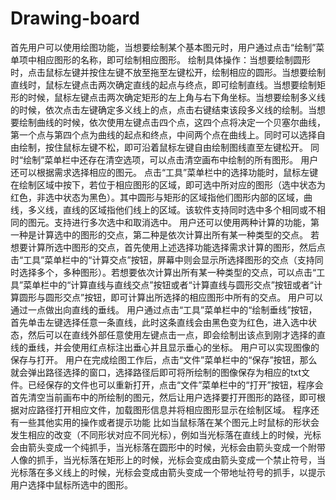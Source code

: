 # Drawing-board
首先用户可以使用绘图功能，当想要绘制某个基本图元时，用户通过点击“绘制”菜单项中相应图形的名称，即可绘制相应图形。
绘制具体操作：当想要绘制圆形时，点击鼠标左键并按住左键不放至拖至左键松开，绘制相应的圆形。当想要绘制直线时，鼠标左键点击两次确定直线的起点与终点，即可绘制直线。当想要绘制矩形的时候，鼠标左键点击两次确定矩形的左上角与右下角坐标。当想要绘制多义线的时候，依次点击左键确定多义线上的点，点击右键结束该段多义线的绘制。当想要绘制曲线的时候，依次使用左键点击四个点，这四个点将决定一个贝塞尔曲线，第一个点与第四个点为曲线的起点和终点，中间两个点在曲线上。同时可以选择自由绘制，按住鼠标左键不松，即可沿着鼠标左键自由绘制图线直至左键松开。
同时“绘制”菜单栏中还存在清空选项，可以点击清空画布中绘制的所有图形。
用户还可以根据需求选择相应的图元。
点击“工具”菜单栏中的选择功能时，鼠标左键在绘制区域中按下，若位于相应图形的区域，即可选中所对应的图形（选中状态为红色，非选中状态为黑色）。其中圆形与矩形的区域指他们图形内部的区域，曲线，多义线，直线的区域指他们线上的区域。该软件支持同时选中多个相同或不相同的图元。支持进行多次选中和取消选中。
用户还可以使用两种计算的功能，第一种是计算选中的图形的交点，第二种是依次计算出所有某一种类型的交点。
若想要计算所选中图形的交点，首先使用上述选择功能选择需求计算的图形，然后点击“工具”菜单栏中的“计算交点”按钮，屏幕中则会显示所选择图形的交点（支持同时选择多个，多种图形）。若想要依次计算出所有某一种类型的交点，可以点击“工具”菜单栏中的“计算直线与直线交点”按钮或者“计算直线与圆形交点”按钮或者“计算圆形与圆形交点”按钮，即可计算出所选择的相应图形中所有的交点。
用户可以通过一点做出向直线的垂线。
用户通过点击“工具”菜单栏中的“绘制垂线”按钮，首先单击左键选择任意一条直线，此时这条直线会由黑色变为红色，进入选中状态，然后可以在直线外部任意使用左键点击一点，即会绘制出该点到刚才选择的直线的垂线，并会使用红点标注出垂心并且显示垂心的坐标。
用户可以实现图像的保存与打开。
用户在完成绘图工作后，点击“文件”菜单栏中的“保存”按钮，那么就会弹出路径选择的窗口，选择路径后即可将所绘制的图像保存为相应的txt文件。已经保存的文件也可以重新打开，点击“文件”菜单栏中的“打开”按钮，程序会首先清空当前画布中的所绘制的图元，然后让用户选择要打开图形的路径，即可根据对应路径打开相应文件，加载图形信息并将相应图形显示在绘制区域。
程序还有一些其他实用的操作或者提示功能
比如当鼠标落在某个图元上时鼠标的形状会发生相应的改变（不同形状对应不同光标），例如当光标落在直线上的时候，光标会由箭头变成一个纯抓手，当光标落在圆形中的时候，光标会由箭头变成一个附带人像的抓手，当光标落在矩形上的时候，光标会变成由箭头变成一个禁止符号，当光标落在多义线上的时候，光标会变成由箭头变成一个带地址符号的抓手，以提示用户选择中鼠标所选中的图形。
